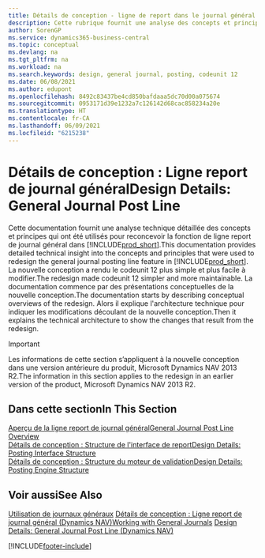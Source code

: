 ```yaml
---
title: Détails de conception - ligne de report dans le journal général | Microsoft Docs
description: Cette rubrique fournit une analyse des concepts et principes qui sont utilisés pour reconcevoir la fonction de ligne de report au journal général dans Business Central.
author: SorenGP
ms.service: dynamics365-business-central
ms.topic: conceptual
ms.devlang: na
ms.tgt_pltfrm: na
ms.workload: na
ms.search.keywords: design, general journal, posting, codeunit 12
ms.date: 06/08/2021
ms.author: edupont
ms.openlocfilehash: 8492c83437be4cd850bafdaaa5dc70d00a075674
ms.sourcegitcommit: 0953171d39e1232a7c126142d68cac858234a20e
ms.translationtype: HT
ms.contentlocale: fr-CA
ms.lasthandoff: 06/09/2021
ms.locfileid: "6215238"
---
```

# <a name="design-details-general-journal-post-line"></a><span data-ttu-id="1bb88-103">Détails de conception : Ligne report de journal général</span><span class="sxs-lookup"><span data-stu-id="1bb88-103">Design Details: General Journal Post Line</span></span>

<span data-ttu-id="1bb88-104">Cette documentation fournit une analyse technique détaillée des concepts et principes qui ont été utilisés pour reconcevoir la fonction de ligne report de journal général dans [!INCLUDE[prod_short](includes/prod_short.md)].</span><span class="sxs-lookup"><span data-stu-id="1bb88-104">This documentation provides detailed technical insight into the concepts and principles that were used to redesign the general journal posting line feature in [!INCLUDE[prod_short](includes/prod_short.md)].</span></span> <span data-ttu-id="1bb88-105">La nouvelle conception a rendu le codeunit 12 plus simple et plus facile à modifier.</span><span class="sxs-lookup"><span data-stu-id="1bb88-105">The redesign made codeunit 12 simpler and more maintainable.</span></span> <span data-ttu-id="1bb88-106">La documentation commence par des présentations conceptuelles de la nouvelle conception.</span><span class="sxs-lookup"><span data-stu-id="1bb88-106">The documentation starts by describing conceptual overviews of the redesign.</span></span> <span data-ttu-id="1bb88-107">Alors il explique l'architecture technique pour indiquer les modifications découlant de la nouvelle conception.</span><span class="sxs-lookup"><span data-stu-id="1bb88-107">Then it explains the technical architecture to show the changes that result from the redesign.</span></span>  

> [!IMPORTANT]
> <span data-ttu-id="1bb88-108">Les informations de cette section s’appliquent à la nouvelle conception dans une version antérieure du produit, Microsoft Dynamics NAV 2013 R2.</span><span class="sxs-lookup"><span data-stu-id="1bb88-108">The information in this section applies to the redesign in an earlier version of the product, Microsoft Dynamics NAV 2013 R2.</span></span>

## <a name="in-this-section"></a><span data-ttu-id="1bb88-109">Dans cette section</span><span class="sxs-lookup"><span data-stu-id="1bb88-109">In This Section</span></span>

[<span data-ttu-id="1bb88-110">Aperçu de la ligne report de journal général</span><span class="sxs-lookup"><span data-stu-id="1bb88-110">General Journal Post Line Overview</span></span>](design-details-general-journal-post-line-overview.md)  
[<span data-ttu-id="1bb88-111">Détails de conception : Structure de l'interface de report</span><span class="sxs-lookup"><span data-stu-id="1bb88-111">Design Details: Posting Interface Structure</span></span>](design-details-posting-interface-structure.md)  
[<span data-ttu-id="1bb88-112">Détails de conception : Structure du moteur de validation</span><span class="sxs-lookup"><span data-stu-id="1bb88-112">Design Details: Posting Engine Structure</span></span>](design-details-posting-engine-structure.md)  

## <a name="see-also"></a><span data-ttu-id="1bb88-113">Voir aussi</span><span class="sxs-lookup"><span data-stu-id="1bb88-113">See Also</span></span>

<span data-ttu-id="1bb88-114">[Utilisation de journaux généraux](ui-work-general-journals.md)
[Détails de conception : Ligne report de journal général (Dynamics NAV)](/dynamics-nav-app/design-details-general-journal-post-line)</span><span class="sxs-lookup"><span data-stu-id="1bb88-114">[Working with General Journals](ui-work-general-journals.md)
[Design Details: General Journal Post Line (Dynamics NAV)](/dynamics-nav-app/design-details-general-journal-post-line)</span></span>  

[!INCLUDE[footer-include](includes/footer-banner.md)]